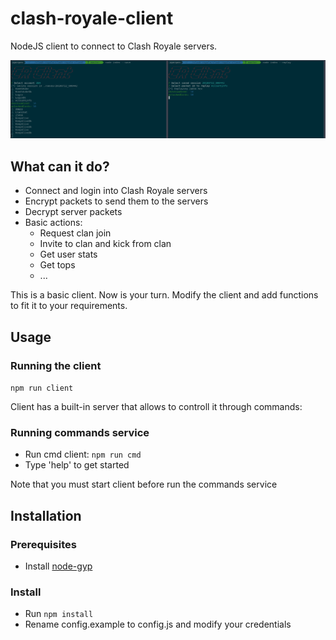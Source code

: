 # clash-royale-client
NodeJS client to connect to Clash Royale servers.

![](https://raw.githubusercontent.com/aperpen/clash-royale-client/master/screenshot.png)

## What can it do?
* Connect and login into Clash Royale servers
* Encrypt packets to send them to the servers
* Decrypt server packets
* Basic actions:
    - Request clan join
    - Invite to clan and kick from clan
    - Get user stats
    - Get tops
    - ...

This is a basic client. Now is your turn. Modify the client and add functions to fit it to your requirements.


## Usage
### Running the client  
```npm run client```

Client has a built-in server that allows to controll it through commands:
### Running commands service
- Run cmd client: ```npm run cmd```
- Type 'help' to get started

Note that you must start client before run the commands service


## Installation
### Prerequisites
* Install [node-gyp](https://github.com/nodejs/node-gyp)

### Install
- Run `npm install`
- Rename config.example to config.js and modify your credentials

